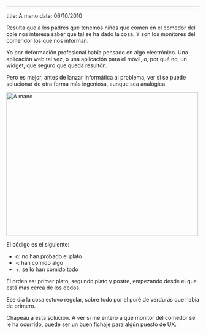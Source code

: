 --- 
title: A mano
date: 06/10/2010

Resulta que a los padres que tenemos niños que comen en el comedor del cole nos interesa saber que tal se ha dado la cosa. Y son los monitores del comendor los que nos informan. 

Yo por deformación profesional había pensado en algo electrónico. Una aplicación web tal vez, o una aplicación para el móvil, o, por qué no, un widget, que seguro que queda resultón.

Pero es mejor, antes de lanzar informática al problema, ver si se puede solucionar de otra forma más ingeniosa, aunque sea analógica.

<a href="http://www.flickr.com/photos/0xefc/5057567279/" title="A mano by Edu, on Flickr"><img src="http://farm5.static.flickr.com/4151/5057567279_e114177963.jpg" width="500" height="375" alt="A mano" /></a>

El código es el siguiente:

  * o: no han probado el plato
  * -: han comido algo
  * +: se lo han comido todo
  
El orden es: primer plato, segundo plato y postre, empezando desde el que está mas cerca de los dedos.

Ese día la cosa estuvo regular, sobre todo por el puré de verduras que había de primero.

Chapeau a esta solución. A ver si me entero a que monitor del comedor se le ha ocurrido, puede ser un buen fichaje para algún puesto de UX.